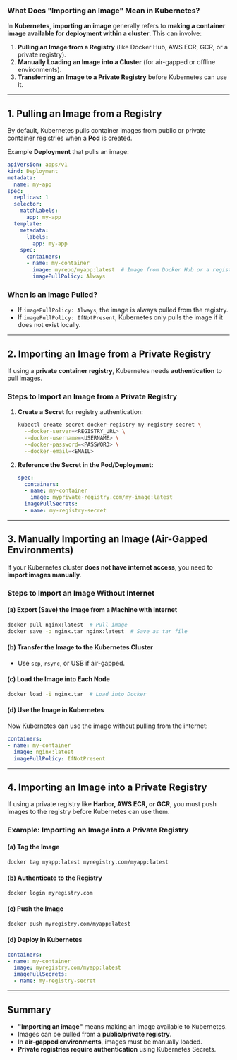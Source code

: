 ### **What Does "Importing an Image" Mean in Kubernetes?**  

In **Kubernetes**, **importing an image** generally refers to **making a container image available for deployment within a cluster**. This can involve:  

1. **Pulling an Image from a Registry** (like Docker Hub, AWS ECR, GCR, or a private registry).  
2. **Manually Loading an Image into a Cluster** (for air-gapped or offline environments).  
3. **Transferring an Image to a Private Registry** before Kubernetes can use it.  

---

## **1. Pulling an Image from a Registry**
By default, Kubernetes pulls container images from public or private container registries when a **Pod** is created.

Example **Deployment** that pulls an image:
```yaml
apiVersion: apps/v1
kind: Deployment
metadata:
  name: my-app
spec:
  replicas: 1
  selector:
    matchLabels:
      app: my-app
  template:
    metadata:
      labels:
        app: my-app
    spec:
      containers:
      - name: my-container
        image: myrepo/myapp:latest  # Image from Docker Hub or a registry
        imagePullPolicy: Always
```
### **When is an Image Pulled?**
- If `imagePullPolicy: Always`, the image is always pulled from the registry.  
- If `imagePullPolicy: IfNotPresent`, Kubernetes only pulls the image if it does not exist locally.  

---

## **2. Importing an Image from a Private Registry**
If using a **private container registry**, Kubernetes needs **authentication** to pull images.  

### **Steps to Import an Image from a Private Registry**
1. **Create a Secret** for registry authentication:
   ```sh
   kubectl create secret docker-registry my-registry-secret \
     --docker-server=<REGISTRY_URL> \
     --docker-username=<USERNAME> \
     --docker-password=<PASSWORD> \
     --docker-email=<EMAIL>
   ```
2. **Reference the Secret in the Pod/Deployment:**
   ```yaml
   spec:
     containers:
     - name: my-container
       image: myprivate-registry.com/my-image:latest
     imagePullSecrets:
     - name: my-registry-secret
   ```

---

## **3. Manually Importing an Image (Air-Gapped Environments)**
If your Kubernetes cluster **does not have internet access**, you need to **import images manually**.

### **Steps to Import an Image Without Internet**
#### **(a) Export (Save) the Image from a Machine with Internet**
```sh
docker pull nginx:latest  # Pull image
docker save -o nginx.tar nginx:latest  # Save as tar file
```

#### **(b) Transfer the Image to the Kubernetes Cluster**
- Use `scp`, `rsync`, or USB if air-gapped.

#### **(c) Load the Image into Each Node**
```sh
docker load -i nginx.tar  # Load into Docker
```

#### **(d) Use the Image in Kubernetes**
Now Kubernetes can use the image without pulling from the internet:
```yaml
containers:
- name: my-container
  image: nginx:latest
  imagePullPolicy: IfNotPresent
```

---

## **4. Importing an Image into a Private Registry**
If using a private registry like **Harbor, AWS ECR, or GCR**, you must push images to the registry before Kubernetes can use them.

### **Example: Importing an Image into a Private Registry**
#### **(a) Tag the Image**
```sh
docker tag myapp:latest myregistry.com/myapp:latest
```

#### **(b) Authenticate to the Registry**
```sh
docker login myregistry.com
```

#### **(c) Push the Image**
```sh
docker push myregistry.com/myapp:latest
```

#### **(d) Deploy in Kubernetes**
```yaml
containers:
- name: my-container
  image: myregistry.com/myapp:latest
  imagePullSecrets:
  - name: my-registry-secret
```

---

## **Summary**
- **"Importing an image"** means making an image available to Kubernetes.  
- Images can be pulled from a **public/private registry**.  
- In **air-gapped environments**, images must be manually loaded.  
- **Private registries require authentication** using Kubernetes Secrets.  
